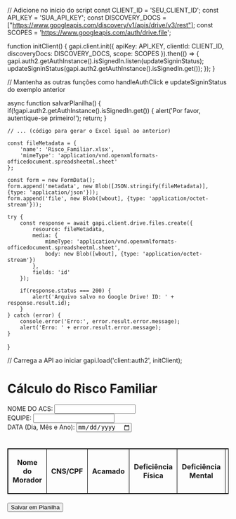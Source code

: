 // Adicione no início do script
const CLIENT_ID = 'SEU_CLIENT_ID';
const API_KEY = 'SUA_API_KEY';
const DISCOVERY_DOCS = ["https://www.googleapis.com/discovery/v1/apis/drive/v3/rest"];
const SCOPES = 'https://www.googleapis.com/auth/drive.file';

function initClient() {
    gapi.client.init({
        apiKey: API_KEY,
        clientId: CLIENT_ID,
        discoveryDocs: DISCOVERY_DOCS,
        scope: SCOPES
    }).then(() => {
        gapi.auth2.getAuthInstance().isSignedIn.listen(updateSigninStatus);
        updateSigninStatus(gapi.auth2.getAuthInstance().isSignedIn.get());
    });
}

// Mantenha as outras funções como handleAuthClick e updateSigninStatus do exemplo anterior

async function salvarPlanilha() {
    if(!gapi.auth2.getAuthInstance().isSignedIn.get()) {
        alert('Por favor, autentique-se primeiro!');
        return;
    }

    // ... (código para gerar o Excel igual ao anterior)

    const fileMetadata = {
        'name': 'Risco_Familiar.xlsx',
        'mimeType': 'application/vnd.openxmlformats-officedocument.spreadsheetml.sheet'
    };

    const form = new FormData();
    form.append('metadata', new Blob([JSON.stringify(fileMetadata)], {type: 'application/json'}));
    form.append('file', new Blob([wbout], {type: 'application/octet-stream'}));

    try {
        const response = await gapi.client.drive.files.create({
            resource: fileMetadata,
            media: {
                mimeType: 'application/vnd.openxmlformats-officedocument.spreadsheetml.sheet',
                body: new Blob([wbout], {type: 'application/octet-stream'})
            },
            fields: 'id'
        });

        if(response.status === 200) {
            alert('Arquivo salvo no Google Drive! ID: ' + response.result.id);
        }
    } catch (error) {
        console.error('Erro:', error.result.error.message);
        alert('Erro: ' + error.result.error.message);
    }
}

// Carrega a API ao iniciar
gapi.load('client:auth2', initClient);
<html lang="en">
<head>
    <meta charset="UTF-8">
    <meta name="viewport" content="width=device-width, initial-scale=1.0">
    <title>Cálculo de Risco Familiar</title>
    <style>
        table {
            width: 100%;
            border-collapse: collapse;
            margin: 20px 0;
        }
        table, th, td {
            border: 1px solid black;
        }
        th, td {
            padding: 10px;
            text-align: center;
        }
        .result {
            margin-top: 20px;
            font-weight: bold;
        }
        .quantity-control {
            display: flex;
            gap: 5px;
            align-items: center;
            justify-content: center;
        }
        .quantity-control button {
            padding: 2px 8px;
        }
        .quantity-control input {
            width: 50px;
            text-align: center;
        }
    </style>
    <script src="https://cdnjs.cloudflare.com/ajax/libs/xlsx/0.18.5/xlsx.full.min.js"></script>
</head>
<body>
    <h1>Cálculo do Risco Familiar</h1>
    <form id="riskForm">
        <div>
            <label for="nomeAcs">NOME DO ACS:</label>
            <input type="text" id="nomeAcs">
        </div>
        <div>
            <label for="equipe">EQUIPE:</label>
            <input type="text" id="equipe">
        </div>
        <div>
            <label for="data">DATA (Dia, Mês e Ano):</label>
            <input type="date" id="data">
        </div>
        <br>
        <table>
            <thead>
                <tr>
                    <th>Nome do Morador</th>
                    <th>CNS/CPF</th>
                    <th>Acamado</th>
                    <th>Deficiência Física</th>
                    <th>Deficiência Mental</th>
                    <th>Baixas Condições de Saneamento</th>
                    <th>Desnutrição Grave</th>
                    <th>Drogadição</th>
                    <th>Desemprego</th>
                    <th>Analfabetismo</th>
                    <th>Menor de 6 meses</th>
                    <th>Maior de 70 anos</th>
                    <th>Hipertensão Arterial Sistêmica</th>
                    <th>Diabetes Mellitus</th>
                    <th>Relação Morador/Cômodo</th>
                    <th>Escore Total</th>
                    <th>Classificação do Risco Familiar</th>
                </tr>
            </thead>
            <tbody id="tableBody">
                <!-- As linhas serão adicionadas dinamicamente -->
            </tbody>
        </table>
        <button type="button" onclick="salvarPlanilha()">Salvar em Planilha</button>
    </form>
    <script>
        const tableBody = document.getElementById('tableBody');

        function adicionarLinhas() {
            for (let i = 0; i < 12; i++) {
                const tr = document.createElement('tr');
                tr.innerHTML = `
                    <td><input type="text" class="nome-morador"></td>
                    <td><input type="text" class="cnsCpf"></td>
                    <!-- Indicadores com botões de quantidade -->
                    <td>
                        <div class="quantity-control">
                            <button type="button" onclick="adjustQuantity(this, -1)">-</button>
                            <input type="number" class="risk-quantity" value="0" min="0" data-value="3" onchange="calcularLinha(this)">
                            <button type="button" onclick="adjustQuantity(this, 1)">+</button>
                        </div>
                    </td>
                    <td>
                        <div class="quantity-control">
                            <button type="button" onclick="adjustQuantity(this, -1)">-</button>
                            <input type="number" class="risk-quantity" value="0" min="0" data-value="3" onchange="calcularLinha(this)">
                            <button type="button" onclick="adjustQuantity(this, 1)">+</button>
                        </div>
                    </td>
                    <td>
                        <div class="quantity-control">
                            <button type="button" onclick="adjustQuantity(this, -1)">-</button>
                            <input type="number" class="risk-quantity" value="0" min="0" data-value="3" onchange="calcularLinha(this)">
                            <button type="button" onclick="adjustQuantity(this, 1)">+</button>
                        </div>
                    </td>
                    <td>
                        <div class="quantity-control">
                            <button type="button" onclick="adjustQuantity(this, -1)">-</button>
                            <input type="number" class="risk-quantity" value="0" min="0" data-value="3" onchange="calcularLinha(this)">
                            <button type="button" onclick="adjustQuantity(this, 1)">+</button>
                        </div>
                    </td>
                    <td>
                        <div class="quantity-control">
                            <button type="button" onclick="adjustQuantity(this, -1)">-</button>
                            <input type="number" class="risk-quantity" value="0" min="0" data-value="3" onchange="calcularLinha(this)">
                            <button type="button" onclick="adjustQuantity(this, 1)">+</button>
                        </div>
                    </td>
                    <td>
                        <div class="quantity-control">
                            <button type="button" onclick="adjustQuantity(this, -1)">-</button>
                            <input type="number" class="risk-quantity" value="0" min="0" data-value="2" onchange="calcularLinha(this)">
                            <button type="button" onclick="adjustQuantity(this, 1)">+</button>
                        </div>
                    </td>
                    <td>
                        <div class="quantity-control">
                            <button type="button" onclick="adjustQuantity(this, -1)">-</button>
                            <input type="number" class="risk-quantity" value="0" min="0" data-value="2" onchange="calcularLinha(this)">
                            <button type="button" onclick="adjustQuantity(this, 1)">+</button>
                        </div>
                    </td>
                    <td>
                        <div class="quantity-control">
                            <button type="button" onclick="adjustQuantity(this, -1)">-</button>
                            <input type="number" class="risk-quantity" value="0" min="0" data-value="1" onchange="calcularLinha(this)">
                            <button type="button" onclick="adjustQuantity(this, 1)">+</button>
                        </div>
                    </td>
                    <td>
                        <div class="quantity-control">
                            <button type="button" onclick="adjustQuantity(this, -1)">-</button>
                            <input type="number" class="risk-quantity" value="0" min="0" data-value="1" onchange="calcularLinha(this)">
                            <button type="button" onclick="adjustQuantity(this, 1)">+</button>
                        </div>
                    </td>
                    <td>
                        <div class="quantity-control">
                            <button type="button" onclick="adjustQuantity(this, -1)">-</button>
                            <input type="number" class="risk-quantity" value="0" min="0" data-value="1" onchange="calcularLinha(this)">
                            <button type="button" onclick="adjustQuantity(this, 1)">+</button>
                        </div>
                    </td>
                    <td>
                        <div class="quantity-control">
                            <button type="button" onclick="adjustQuantity(this, -1)">-</button>
                            <input type="number" class="risk-quantity" value="0" min="0" data-value="1" onchange="calcularLinha(this)">
                            <button type="button" onclick="adjustQuantity(this, 1)">+</button>
                        </div>
                    </td>
                    <td>
                        <div class="quantity-control">
                            <button type="button" onclick="adjustQuantity(this, -1)">-</button>
                            <input type="number" class="risk-quantity" value="0" min="0" data-value="1" onchange="calcularLinha(this)">
                            <button type="button" onclick="adjustQuantity(this, 1)">+</button>
                        </div>
                    </td>
                    <td>
                        <select class="relationFactor" onchange="calcularLinha(this)">
                            <option value="3">Maior que 1 (3 pontos)</option>
                            <option value="2">Igual a 1 (2 pontos)</option>
                            <option value="0">Menor que 1 (0 ponto)</option>
                        </select>
                    </td>
                    <td class="escoreTotal">0</td>
                    <td class="classificacaoRisco"></td>
                `;
                tableBody.appendChild(tr);
            }
        }

        function adjustQuantity(button, delta) {
            const input = button.parentElement.querySelector('.risk-quantity');
            let value = parseInt(input.value) + delta;
            if (value < 0) value = 0;
            input.value = value;
            input.dispatchEvent(new Event('change'));
        }

        function calcularLinha(element) {
            const row = element.closest('tr');
            const riskQuantities = row.querySelectorAll('.risk-quantity');
            const relationFactor = parseInt(row.querySelector('.relationFactor').value || 0);

            let totalScore = Array.from(riskQuantities).reduce((sum, input) => {
                const quantity = parseInt(input.value) || 0;
                const valuePerUnit = parseInt(input.dataset.value);
                return sum + (quantity * valuePerUnit);
            }, relationFactor);

            let classificacao = '';
            if (totalScore <= 6) {
                classificacao = 'R1 - Risco Menor';
            } else if (totalScore <= 8) {
                classificacao = 'R2 - Risco Médio';
            } else {
                classificacao = 'R3 - Risco Máximo';
            }

            row.querySelector('.escoreTotal').textContent = totalScore;
            row.querySelector('.classificacaoRisco').textContent = classificacao;
        }

        function salvarPlanilha() {
            const nomeAcs = document.getElementById('nomeAcs').value;
            const equipe = document.getElementById('equipe').value;
            const data = document.getElementById('data').value;
            const rows = tableBody.querySelectorAll('tr');

            const headers = [
                "NOME DO ACS", "EQUIPE", "DATA (Dia, Mês e Ano)", "Nome do Morador", "CNS/CPF", "Acamado",
                "Deficiência Física", "Deficiência Mental", "Baixas Condições de Saneamento", "Desnutrição Grave",
                "Drogadição", "Desemprego", "Analfabetismo", "Menor de 6 meses", "Maior de 70 anos",
                "Hipertensão Arterial Sistêmica", "Diabetes Mellitus", "Relação Morador/Cômodo", "Escore Total",
                "Classificação do Risco Familiar"
            ];

            const dataArray = [];
            rows.forEach((row) => {
                const nomeMorador = row.querySelector('.nome-morador').value || '';
                const cnsCpf = row.querySelector('.cnsCpf').value || '';
                const relationFactor = row.querySelector('.relationFactor').value || '';
                const riskQuantities = row.querySelectorAll('.risk-quantity');
                const indicators = Array.from(riskQuantities).map((input) => input.value);
                const escoreTotal = row.querySelector('.escoreTotal').textContent || 0;
                const classificacaoRisco = row.querySelector('.classificacaoRisco').textContent || '';

                dataArray.push([
                    nomeAcs,
                    equipe,
                    data,
                    nomeMorador,
                    cnsCpf,
                    ...indicators,
                    relationFactor,
                    escoreTotal,
                    classificacaoRisco,
                ]);
            });

            const ws = XLSX.utils.aoa_to_sheet([headers, ...dataArray]);
            const wb = XLSX.utils.book_new();
            XLSX.utils.book_append_sheet(wb, ws, "Risco Familiar");
            XLSX.writeFile(wb, "Risco_Familiar.xlsx");
        }

        window.onload = adicionarLinhas;
    </script>
</body>
</html>
